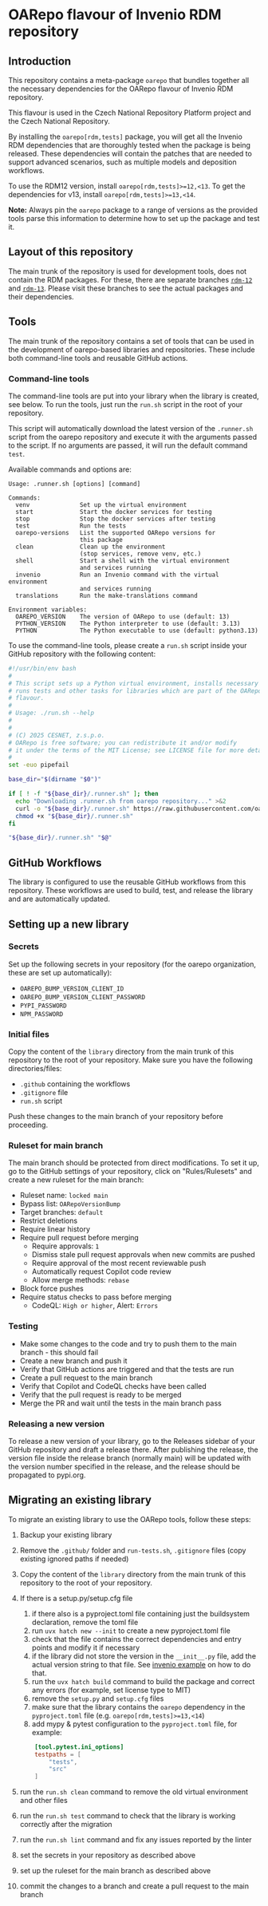 # OARepo flavour of Invenio RDM repository

## Introduction

This repository contains a meta-package `oarepo` that bundles together
all the necessary dependencies for the OARepo flavour of Invenio RDM repository.

This flavour is used in the Czech National Repository Platform project
and the Czech National Repository.

By installing the `oarepo[rdm,tests]` package, you will get all the
Invenio RDM dependencies that are thoroughly tested when the package is
being released. These dependencies will contain the patches that are
needed to support advanced scenarios, such as multiple models and
deposition workflows.

To use the RDM12 version, install `oarepo[rdm,tests]>=12,<13`. To get
the dependencies for v13, install `oarepo[rdm,tests]>=13,<14`.

**Note:** Always pin the `oarepo` package to a range of versions as the provided
tools parse this information to determine how to set up the package and test it.

## Layout of this repository

The main trunk of the repository is used for development tools, does not contain
the RDM packages. For these, there are separate branches
[`rdm-12`](https://github.com/oarepo/oarepo/tree/rdm-12) and
[`rdm-13`](https://github.com/oarepo/oarepo/tree/rdm-13).
Please visit these branches to see the actual packages and their dependencies.

## Tools

The main trunk of the repository contains a set of tools that can be used
in the development of oarepo-based libraries and repositories. These include
both command-line tools and reusable GitHub actions.

### Command-line tools

The command-line tools are put into your library when the library is created, see below.
To run the tools, just run the `run.sh` script in the root of your repository.

This script will automatically download the latest version of the `.runner.sh` script
from the oarepo repository and execute it with the arguments passed to the
script. If no arguments are passed, it will run the default command `test`.

Available commands and options are:

```text
Usage: .runner.sh [options] [command]

Commands:
  venv              Set up the virtual environment
  start             Start the docker services for testing
  stop              Stop the docker services after testing
  test              Run the tests
  oarepo-versions   List the supported OARepo versions for
                    this package
  clean             Clean up the environment
                    (stop services, remove venv, etc.)
  shell             Start a shell with the virtual environment
                    and services running
  invenio           Run an Invenio command with the virtual environment
                    and services running
  translations      Run the make-translations command

Environment variables:
  OAREPO_VERSION    The version of OARepo to use (default: 13)
  PYTHON_VERSION    The Python interpreter to use (default: 3.13)
  PYTHON            The Python executable to use (default: python3.13)
```

To use the command-line tools, please create a `run.sh` script inside
your GitHub repository with the following content:

```bash
#!/usr/bin/env bash
#
# This script sets up a Python virtual environment, installs necessary packages,
# runs tests and other tasks for libraries which are part of the OARepo Invenio RDM
# flavour.
# 
# Usage: ./run.sh --help
#
#
# (C) 2025 CESNET, z.s.p.o.
# OARepo is free software; you can redistribute it and/or modify
# it under the terms of the MIT License; see LICENSE file for more details.
#
set -euo pipefail

base_dir="$(dirname "$0")"

if [ ! -f "${base_dir}/.runner.sh" ]; then
  echo "Downloading .runner.sh from oarepo repository..." >&2
  curl -o "${base_dir}/.runner.sh" https://raw.githubusercontent.com/oarepo/oarepo/main/tools/library_runner.sh
  chmod +x "${base_dir}/.runner.sh"
fi

"${base_dir}/.runner.sh" "$@"
```

## GitHub Workflows

The library is configured to use the reusable GitHub workflows from this repository.
These workflows are used to build, test, and release the library and are automatically
updated.

## Setting up a new library

### Secrets

Set up the following secrets in your repository (for the oarepo organization, these are set up automatically):

* `OAREPO_BUMP_VERSION_CLIENT_ID`
* `OAREPO_BUMP_VERSION_CLIENT_PASSWORD`
* `PYPI_PASSWORD`
* `NPM_PASSWORD`

### Initial files

Copy the content of the `library` directory from the main trunk of this repository to the root of your repository. Make sure you have the following directories/files:

* `.github` containing the workflows
* `.gitignore` file
* `run.sh` script

Push these changes to the main branch of your repository before proceeding.

### Ruleset for main branch

The main branch should be protected from direct modifications.
To set it up, go to the GitHub settings of your repository, click on
"Rules/Rulesets" and create a new ruleset for the main branch:

* Ruleset name: `locked main`
* Bypass list: `OARepoVersionBump`
* Target branches: `default`
* Restrict deletions
* Require linear history
* Require pull request before merging
  * Require approvals: `1`
  * Dismiss stale pull request approvals when new commits are pushed
  * Require approval of the most recent reviewable push
  * Automatically request Copilot code review
  * Allow merge methods: `rebase`
* Block force pushes
* Require status checks to pass before merging
  * CodeQL: `High or higher`, Alert: `Errors`

### Testing

* Make some changes to the code and try to push them to the main branch - this should fail
* Create a new branch and push it
* Verify that GitHub actions are triggered and that the tests are run
* Create a pull request to the main branch
* Verify that Copilot and CodeQL checks have been called
* Verify that the pull request is ready to be merged
* Merge the PR and wait until the tests in the main branch pass

### Releasing a new version

To release a new version of your library, go to the Releases sidebar of
your GitHub repository and draft a release there. After publishing the release,
the version file inside the release branch (normally main) will be
updated with the version number specified in the release, and the release
should be propagated to pypi.org.

## Migrating an existing library

To migrate an existing library to use the OARepo tools, follow these steps:

1. Backup your existing library
2. Remove the `.github/` folder and `run-tests.sh`, `.gitignore` files (copy existing ignored paths if needed)
3. Copy the content of the `library` directory from the main trunk of this repository to the root of your repository.
4. If there is a setup.py/setup.cfg file
    1. if there also is a pyproject.toml file containing just the buildsystem declaration,
       remove the toml file
    2. run `uvx hatch new --init` to create a new pyproject.toml file
    3. check that the file contains the correct dependencies and entry points and modify it if necessary
    4. if the library did not store the version in the `__init__.py` file, add the actual
       version string to that file. See [invenio example](https://github.com/inveniosoftware/invenio-rdm-records/blob/master/invenio_rdm_records/__init__.py) on how to do that.
    5. run the `uvx hatch build` command to build the package and correct any errors (for example, set license type to MIT)
    6. remove the `setup.py` and `setup.cfg` files
    7. make sure that the library contains the `oarepo` dependency in the `pyproject.toml` file
       (e.g. `oarepo[rdm,tests]>=13,<14`)
    8. add mypy &  pytest configuration to the `pyproject.toml` file, for example:

    ```toml
        [tool.pytest.ini_options]
        testpaths = [
            "tests",
            "src"
        ]
    ```

5. run the `run.sh clean` command to remove the old virtual environment and other files
6. run the `run.sh test` command to check that the library is working correctly after the migration
7. run the `run.sh lint` command and fix any issues reported by the linter
8. set the secrets in your repository as described above
9. set up the ruleset for the main branch as described above
10. commit the changes to a branch and create a pull request to the main branch
